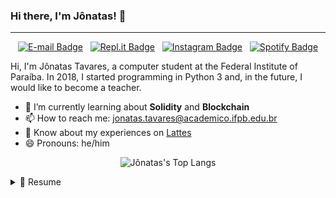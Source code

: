 ### Hi there, I'm Jônatas! 👋
---
<p align='center'>
  <a href="mailto:jonatas.tavares@academico.ifpb.edu.br"><img src="https://img.shields.io/badge/Gmail-EA4335?style=for-the-badge&logo=gmail&logoColor=white" title="Jônatas's E-mail" alt="E-mail Badge" /></a>&nbsp;&nbsp;
  <a href="https://replit.com/@JonatasTavares"><img src="https://img.shields.io/badge/Repl.it-667881?style=for-the-badge&logo=repl-dot-it&logoColor=white" title="Jônatas's Repl.it" alt="Repl.it Badge" /></a>&nbsp;&nbsp;
  <a href="https://www.instagram.com/jtavares.py"><img src="https://img.shields.io/badge/Instagram-E4405F?style=for-the-badge&logo=instagram&logoColor=white" title="Jônatas's Instagram" alt="Instagram Badge" /></a>&nbsp;&nbsp;
  <a href="https://open.spotify.com/user/21tqplxki536cxzkgffxqxsma"><img src="https://img.shields.io/badge/Spotify-1ED760?&style=for-the-badge&logo=spotify&logoColor=white" title="Jônatas's Spotify" alt="Spotify Badge" /></a>
</p>

Hi, I'm Jônatas Tavares, a computer student at the Federal Institute of Paraíba. In 2018, I started programming in Python 3 and, in the future, I would like to become a teacher.

- 🌱 I’m currently learning about **Solidity** and **Blockchain**
- 📫 How to reach me: [jonatas.tavares@academico.ifpb.edu.br](mailto:jonatas.tavares@academico.ifpb.edu.br)
- 📄 Know about my experiences on [Lattes](http://lattes.cnpq.br/7504155103635847)
- 😄 Pronouns: he/him

<p align="center">
  <img src="https://github-readme-stats.vercel.app/api/top-langs/?username=TavaresJonatas&layout=compact&theme=dark" title="Jônatas's Top Langs" alt="Jônatas's Top Langs" />
</p>

<details>
  <summary>📃 Resume</summary>
  
  ## 🏫 Education
  - 📚 **Computer Technician** (2018 - Present)\
     📍 **Federal Institute of Paraíba** - Campina Grande, Brazil
</details>

<!--
### Hi there 👋

**TavaresJonatas/TavaresJonatas** is a ✨ _special_ ✨ repository because its `README.md` (this file) appears on your GitHub profile.

Here are some ideas to get you started:

- 🔭 I’m currently working on ...
- 🌱 I’m currently learning ...
- 👯 I’m looking to collaborate on ...
- 🤔 I’m looking for help with ...
- 💬 Ask me about ...
- 📫 How to reach me: ...
- 😄 Pronouns: ...
- ⚡ Fun fact: ...
-->
